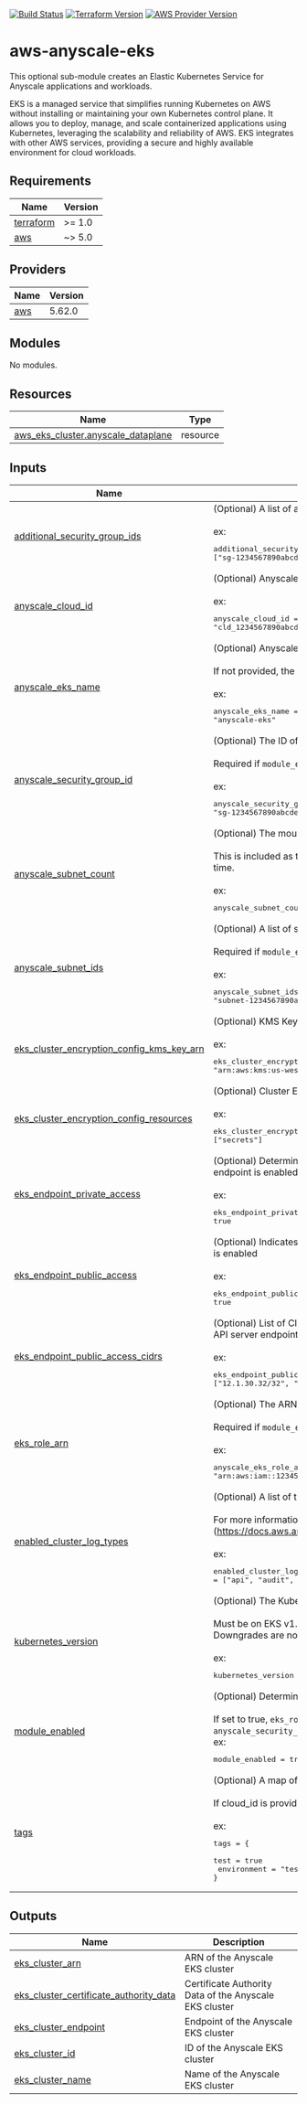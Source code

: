 [![Build Status][badge-build]][build-status]
[![Terraform Version][badge-terraform]](https://github.com/hashicorp/terraform/releases)
[![AWS Provider Version][badge-tf-aws]](https://github.com/terraform-providers/terraform-provider-aws/releases)

# aws-anyscale-eks
This optional sub-module creates an Elastic Kubernetes Service for Anyscale applications and workloads.

EKS is a managed service that simplifies running Kubernetes on AWS without installing or maintaining your own Kubernetes control plane. It allows you to deploy, manage, and scale containerized applications using Kubernetes, leveraging the scalability and reliability of AWS. EKS integrates with other AWS services, providing a secure and highly available environment for cloud workloads.

<!-- BEGINNING OF PRE-COMMIT-TERRAFORM DOCS HOOK -->
## Requirements

| Name | Version |
|------|---------|
| <a name="requirement_terraform"></a> [terraform](#requirement\_terraform) | >= 1.0 |
| <a name="requirement_aws"></a> [aws](#requirement\_aws) | ~> 5.0 |

## Providers

| Name | Version |
|------|---------|
| <a name="provider_aws"></a> [aws](#provider\_aws) | 5.62.0 |

## Modules

No modules.

## Resources

| Name | Type |
|------|------|
| [aws_eks_cluster.anyscale_dataplane](https://registry.terraform.io/providers/hashicorp/aws/latest/docs/resources/eks_cluster) | resource |

## Inputs

| Name | Description | Type | Default | Required |
|------|-------------|------|---------|:--------:|
| <a name="input_additional_security_group_ids"></a> [additional\_security\_group\_ids](#input\_additional\_security\_group\_ids) | (Optional) A list of additional security group IDs to use for the EKS cluster.<br><br>ex:<pre>additional_security_group_ids = ["sg-1234567890abcdef1", "sg-1234567890abcdef2"]</pre> | `list(string)` | `[]` | no |
| <a name="input_anyscale_cloud_id"></a> [anyscale\_cloud\_id](#input\_anyscale\_cloud\_id) | (Optional) Anyscale Cloud ID.<br><br>ex:<pre>anyscale_cloud_id = "cld_1234567890abcdef0"</pre> | `string` | `null` | no |
| <a name="input_anyscale_eks_name"></a> [anyscale\_eks\_name](#input\_anyscale\_eks\_name) | (Optional) Anyscale EKS Name.<br><br>If not provided, the name will be generated based on the cloud\_id.<br><br>ex:<pre>anyscale_eks_name = "anyscale-eks"</pre> | `string` | `null` | no |
| <a name="input_anyscale_security_group_id"></a> [anyscale\_security\_group\_id](#input\_anyscale\_security\_group\_id) | (Optional) The ID of the security group to use for the EKS cluster.<br><br>Required if `module_enabled` is true.<br><br>ex:<pre>anyscale_security_group_id = "sg-1234567890abcdef0"</pre> | `string` | `null` | no |
| <a name="input_anyscale_subnet_count"></a> [anyscale\_subnet\_count](#input\_anyscale\_subnet\_count) | (Optional) The mount targets subnet count.<br><br>This is included as the number of subnets is not always known at the creation time.<br><br>ex:<pre>anyscale_subnet_count = 2</pre> | `number` | `0` | no |
| <a name="input_anyscale_subnet_ids"></a> [anyscale\_subnet\_ids](#input\_anyscale\_subnet\_ids) | (Optional) A list of subnet IDs to use for the EKS cluster.<br><br>Required if `module_enabled` is true.<br><br>ex:<pre>anyscale_subnet_ids = ["subnet-1234567890abcdef0", "subnet-1234567890abcdef1"]</pre> | `list(string)` | `[]` | no |
| <a name="input_eks_cluster_encryption_config_kms_key_arn"></a> [eks\_cluster\_encryption\_config\_kms\_key\_arn](#input\_eks\_cluster\_encryption\_config\_kms\_key\_arn) | (Optional) KMS Key ID to use for cluster encryption config<br><br>ex:<pre>eks_cluster_encryption_config_kms_key_arn = "arn:aws:kms:us-west-2:123456789012:key/12345678-1234-1234-1234-123456789012"</pre> | `string` | `null` | no |
| <a name="input_eks_cluster_encryption_config_resources"></a> [eks\_cluster\_encryption\_config\_resources](#input\_eks\_cluster\_encryption\_config\_resources) | (Optional) Cluster Encryption Config Resources to encrypt.<br><br>ex:<pre>eks_cluster_encryption_config_resources = ["secrets"]</pre> | `list(any)` | <pre>[<br>  "secrets"<br>]</pre> | no |
| <a name="input_eks_endpoint_private_access"></a> [eks\_endpoint\_private\_access](#input\_eks\_endpoint\_private\_access) | (Optional) Determines whether or not the Amazon EKS private API server endpoint is enabled.<br><br>ex:<pre>eks_endpoint_private_access = true</pre> | `bool` | `false` | no |
| <a name="input_eks_endpoint_public_access"></a> [eks\_endpoint\_public\_access](#input\_eks\_endpoint\_public\_access) | (Optional) Indicates whether or not the Amazon EKS public API server endpoint is enabled<br><br>ex:<pre>eks_endpoint_public_access = true</pre> | `bool` | `true` | no |
| <a name="input_eks_endpoint_public_access_cidrs"></a> [eks\_endpoint\_public\_access\_cidrs](#input\_eks\_endpoint\_public\_access\_cidrs) | (Optional) List of CIDR blocks that are allowed to access the Amazon EKS public API server endpoint.<br><br>ex:<pre>eks_endpoint_public_access_cidrs = ["12.1.30.32/32", "13.10.0.0/16"]</pre> | `list(string)` | <pre>[<br>  "0.0.0.0/0"<br>]</pre> | no |
| <a name="input_eks_role_arn"></a> [eks\_role\_arn](#input\_eks\_role\_arn) | (Optional) The ARN of the IAM role to use for the EKS cluster.<br><br>Required if `module_enabled` is true.<br><br>ex:<pre>anyscale_eks_role_arn = "arn:aws:iam::123456789012:role/eks-service-role"</pre> | `string` | `null` | no |
| <a name="input_enabled_cluster_log_types"></a> [enabled\_cluster\_log\_types](#input\_enabled\_cluster\_log\_types) | (Optional) A list of the desired control plane logs to enable.<br><br>For more information, see Amazon EKS Logging documentation (https://docs.aws.amazon.com/eks/latest/userguide/control-plane-logs.html)<br><br>ex:<pre>enabled_cluster_log_types = ["api", "audit", "authenticator"]</pre> | `list(string)` | `[]` | no |
| <a name="input_kubernetes_version"></a> [kubernetes\_version](#input\_kubernetes\_version) | (Optional) The Kubernetes version to use for the EKS cluster.<br><br>Must be on EKS v1.28 or greater.<br>Downgrades are not supported.<br><br>ex:<pre>kubernetes_version = "1.28"</pre> | `string` | `"1.28"` | no |
| <a name="input_module_enabled"></a> [module\_enabled](#input\_module\_enabled) | (Optional) Determines if this module should create resources.<br><br>If set to true, `eks_role_arn`, `anyscale_subnet_ids`, and `anyscale_security_group_id` must be provided.<br>ex:<pre>module_enabled = true</pre> | `bool` | `false` | no |
| <a name="input_tags"></a> [tags](#input\_tags) | (Optional) A map of tags to add to all resources.<br><br>If cloud\_id is provided, it will be added to the tags.<br><br>ex:<pre>tags = {<br>  test        = true<br>  environment = "test"<br>}</pre> | `map(string)` | `{}` | no |

## Outputs

| Name | Description |
|------|-------------|
| <a name="output_eks_cluster_arn"></a> [eks\_cluster\_arn](#output\_eks\_cluster\_arn) | ARN of the Anyscale EKS cluster |
| <a name="output_eks_cluster_certificate_authority_data"></a> [eks\_cluster\_certificate\_authority\_data](#output\_eks\_cluster\_certificate\_authority\_data) | Certificate Authority Data of the Anyscale EKS cluster |
| <a name="output_eks_cluster_endpoint"></a> [eks\_cluster\_endpoint](#output\_eks\_cluster\_endpoint) | Endpoint of the Anyscale EKS cluster |
| <a name="output_eks_cluster_id"></a> [eks\_cluster\_id](#output\_eks\_cluster\_id) | ID of the Anyscale EKS cluster |
| <a name="output_eks_cluster_name"></a> [eks\_cluster\_name](#output\_eks\_cluster\_name) | Name of the Anyscale EKS cluster |
<!-- END OF PRE-COMMIT-TERRAFORM DOCS HOOK -->

<!-- References -->
[Terraform]: https://www.terraform.io
[Issues]: https://github.com/anyscale/sa-sandbox-terraform/issues
[badge-build]: https://github.com/anyscale/sa-sandbox-terraform/workflows/CI/CD%20Pipeline/badge.svg
[badge-terraform]: https://img.shields.io/badge/terraform-1.x%20-623CE4.svg?logo=terraform
[badge-tf-aws]: https://img.shields.io/badge/AWS-5.+-F8991D.svg?logo=terraform
[build-status]: https://github.com/anyscale/sa-sandbox-terraform/actions
